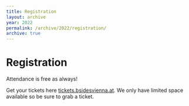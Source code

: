 ```yaml
---
title: Registration
layout: archive
year: 2022
permalink: /archive/2022/registration/
archive: true
---
```

# Registration

Attendance is free as always!

Get your tickets here [tickets.bsidesvienna.at](https://tickets.bsidesvienna.at). We only have limited space available so be sure to grab a ticket.
